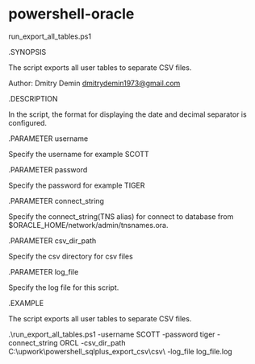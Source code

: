 # powershell-oracle

run_export_all_tables.ps1 

.SYNOPSIS

  The script exports all user tables to separate CSV files.
  
  Author: Dmitry Demin dmitrydemin1973@gmail.com
  
.DESCRIPTION

   In the script, the format for displaying the date and decimal separator is configured.
   
.PARAMETER username

  Specify the username  for example SCOTT
  
.PARAMETER password

  Specify the password  for example TIGER
  
.PARAMETER connect_string

  Specify the connect_string(TNS alias)  for connect to database from $ORACLE_HOME/network/admin/tnsnames.ora.  
  
 .PARAMETER csv_dir_path
 
  Specify the csv directory for csv files
  
.PARAMETER  log_file

  Specify the  log file for this script.  
  
.EXAMPLE 

The script exports all user tables to separate CSV files.

  .\run_export_all_tables.ps1 -username SCOTT -password tiger -connect_string ORCL -csv_dir_path C:\upwork\powershell_sqlplus_export_csv\csv\  -log_file log_file.log
